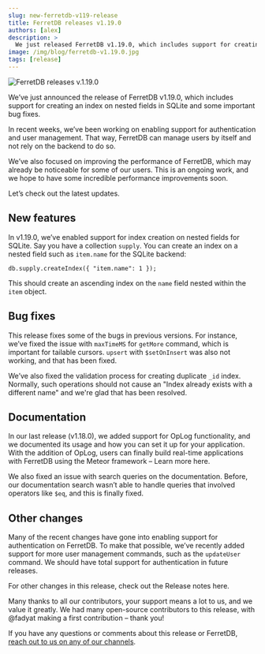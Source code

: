 ```yaml
---
slug: new-ferretdb-v119-release
title: FerretDB releases v1.19.0
authors: [alex]
description: >
  We just released FerretDB v1.19.0, which includes support for creating an index on nested fields in SQLite and some important bug fixes.
image: /img/blog/ferretdb-v1.19.0.jpg
tags: [release]
---
```


![FerretDB releases v.1.19.0](/img/blog/ferretdb-v1.19.0.jpg)

We’ve just announced the release of FerretDB v1.19.0, which includes support for creating an index on nested fields in SQLite and some important bug fixes.

In recent weeks, we’ve been working on enabling support for authentication and user management. That way, FerretDB can manage users by itself and not rely on the backend to do so.

We’ve also focused on improving the performance of FerretDB, which may already be noticeable for some of our users. This is an ongoing work, and we hope to have some incredible performance improvements soon.

Let’s check out the latest updates.

## New features

In v1.19.0, we’ve enabled support for index creation on nested fields for SQLite. Say you have a collection `supply`. You can create an index on a nested field such as `item.name` for the SQLite backend:

```json5
db.supply.createIndex({ "item.name": 1 });
```

This should create an ascending index on the `name` field nested within the `item` object.

## Bug fixes

This release fixes some of the bugs in previous versions. For instance, we’ve fixed the issue with `maxTimeMS` for `getMore` command, which is important for tailable cursors. `upsert` with `$setOnInsert` was also not working, and that has been fixed.

We’ve also fixed the validation process for creating duplicate `_id` index. Normally, such operations should not cause an "Index already exists with a different name" and we're glad that has been resolved.

## Documentation

In our last release (v1.18.0), we added support for OpLog functionality, and we documented its usage and how you can set it up for your application. With the addition of OpLog, users can finally build real-time applications with FerretDB using the Meteor framework – Learn more here.

We also fixed an issue with search queries on the documentation. Before, our documentation search wasn’t able to handle queries that involved operators like `$eq`, and this is finally fixed.

## Other changes

Many of the recent changes have gone into enabling support for authentication on FerretDB. To make that possible, we’ve recently added support for more user management commands, such as the `updateUser` command. We should have total support for authentication in future releases.

For other changes in this release, check out the Release notes here.

Many thanks to all our contributors, your support means a lot to us, and we value it greatly. We had many open-source contributors to this release, with @fadyat  making a first contribution – thank you!

If you have any questions or comments about this release or FerretDB, [reach out to us on any of our channels](https://docs.ferretdb.io/#community).
